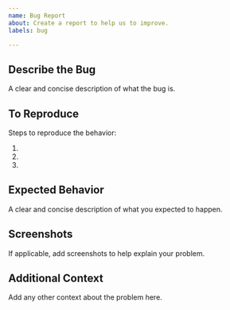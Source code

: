 ```yaml
---
name: Bug Report
about: Create a report to help us to improve.
labels: bug

---
```


## Describe the Bug

A clear and concise description of what the bug is.

## To Reproduce

Steps to reproduce the behavior:

1. 
2. 
3. 

## Expected Behavior

A clear and concise description of what you expected to happen.

## Screenshots

If applicable, add screenshots to help explain your problem.

## Additional Context

Add any other context about the problem here.